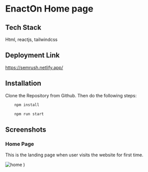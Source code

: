 # EnactOn Home page


## Tech Stack

Html, reactjs, tailwindcss


## Deployment Link

https://semrush.netlify.app/


## Installation

Clone the Repository from Github. Then do the following steps:

```bash
    npm install

    npm run start
```



## Screenshots

 ### Home Page
 
 This is the landing page when user visits the website for first time.

  <img src="https://user-images.githubusercontent.com/107903370/229373136-54efcca0-f011-4eab-aee3-7d0d2a4c6a45.png"  alt="home" />
)
  
  
  

 
 


